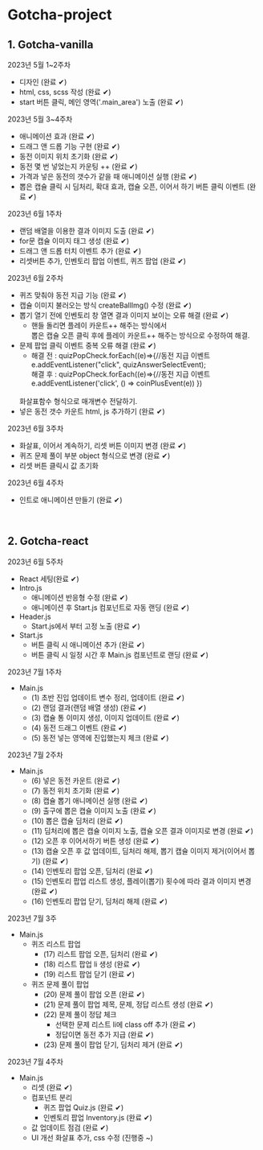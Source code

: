 # Gotcha-project

## 1. Gotcha-vanilla

2023년 5월 1~2주차
- 디자인 (완료 ✔︎)
- html, css, scss 작성 (완료 ✔︎)
- start 버튼 클릭, 메인 영역('.main_area') 노출 (완료 ✔︎)

2023년 5월 3~4주차
- 애니메이션 효과 (완료 ✔︎)
- 드래그 앤 드롭 기능 구현 (완료 ✔︎)
- 동전 이미지 위치 초기화 (완료 ✔︎)
- 동전 몇 번 넣었는지 카운팅 ++ (완료 ✔︎)
- 가격과 넣은 동전의 갯수가 같을 때 애니메이션 실행 (완료 ✔︎)
- 뽑은 캡슐 클릭 시 딤처리, 확대 효과, 캡슐 오픈, 이어서 하기 버튼 클릭 이벤트 (완료 ✔︎)

2023년 6월 1주차
- 랜덤 배열을 이용한 결과 이미지 도출 (완료 ✔︎)
- for문 캡슐 이미지 태그 생성 (완료 ✔︎)
- 드래그 앤 드롭 터치 이벤트 추가 (완료 ✔︎)
- 리셋버튼 추가, 인벤토리 팝업 이벤트, 퀴즈 팝업 (완료 ✔︎)

2023년 6월 2주차
- 퀴즈 맞춰야 동전 지급 기능 (완료 ✔︎)
- 캡슐 이미지 불러오는 방식 createBallImg() 수정 (완료 ✔︎)
- 뽑기 열기 전에 인벤토리 창 열면 결과 이미지 보이는 오류 해결 (완료 ✔︎)
    - 핸들 돌리면 플레이 카운트++ 해주는 방식에서 <br/>
    뽑은 캡슐 오픈 클릭 후에 플레이 카운트++ 해주는 방식으로 수정하여 해결.
- 문제 팝업 클릭 이벤트 중복 오류 해결 (완료 ✔︎)
    - 해결 전 : quizPopCheck.forEach((e)=>{//동전 지급 이벤트
        e.addEventListener("click", quizAnswerSelectEvent);        
    해결 후 : quizPopCheck.forEach((e)=>{//동전 지급 이벤트
            e.addEventListener('click', () => coinPlusEvent(e))
    })
    <br/>
    화살표함수 형식으로 매개변수 전달하기.
- 넣은 동전 갯수 카운트 html, js 추가하기 (완료 ✔︎)

2023년 6월 3주차
- 화살표, 이어서 계속하기, 리셋 버튼 이미지 변경 (완료 ✔︎)
- 퀴즈 문제 풀이 부분 object 형식으로 변경 (완료 ✔︎)
- 리셋 버튼 클릭시 값 초기화

2023년 6월 4주차
- 인트로 애니메이션 만들기 (완료 ✔︎)

<br/>

## 2. Gotcha-react

2023년 6월 5주차
- React 세팅(완료 ✔︎)
- Intro.js
    - 애니메이션 반응형 수정 (완료 ✔︎)
    - 애니메이션 후 Start.js 컴포넌트로 자동 랜딩 (완료 ✔︎)
- Header.js
    - Start.js에서 부터 고정 노출 (완료 ✔︎)
- Start.js
    - 버튼 클릭 시 애니메이션 추가 (완료 ✔︎)
    - 버튼 클릭 시 일정 시간 후 Main.js 컴포넌트로 랜딩 (완료 ✔︎)

2023년 7월 1주차
- Main.js
    - (1) 초반 진입 업데이트 변수 정리, 업데이트 (완료 ✔︎)
    - (2) 랜덤 결과(랜덤 배열 생성) (완료 ✔︎)
    - (3) 캡슐 통 이미지 생성, 이미지 업데이트 (완료 ✔︎)
    - (4) 동전 드래그 이벤트 (완료 ✔︎)
    - (5) 동전 넣는 영역에 진입했는지 체크 (완료 ✔︎)

2023년 7월 2주차
- Main.js
    - (6) 넣은 동전 카운트 (완료 ✔︎)
    - (7) 동전 위치 초기화 (완료 ✔︎)
    - (8) 캡슐 뽑기 애니메이션 실행 (완료 ✔︎)
    - (9) 출구에 뽑은 캡슐 이미지 노출 (완료 ✔︎)
    - (10) 뽑은 캡슐 딤처리 (완료 ✔︎)
    - (11) 딤처리에 뽑은 캡슐 이미지 노출, 캡슐 오픈 결과 이미지로 변경 (완료 ✔︎)
    - (12) 오픈 후 이어서하기 버튼 생성 (완료 ✔︎)
    - (13) 캡슐 오픈 후 값 업데이트, 딤처리 해제, 뽑기 캡슐 이미지 제거(이어서 뽑기) (완료 ✔︎)
    - (14) 인벤토리 팝업 오픈, 딤처리 (완료 ✔︎)
    - (15) 인벤토리 팝업 리스트 생성, 플레이(뽑기) 횟수에 따라 결과 이미지 변경 (완료 ✔︎)
    - (16) 인벤토리 팝업 닫기, 딤처리 해제 (완료 ✔︎)

2023년 7월 3주
- Main.js
    - 퀴즈 리스트 팝업
        - (17) 리스트 팝업 오픈, 딤처리 (완료 ✔︎)
        - (18) 리스트 팝업 li 생성 (완료 ✔︎)
        - (19) 리스트 팝업 닫기 (완료 ✔︎)
    - 퀴즈 문제 풀이 팝업
        - (20) 문제 풀이 팝업 오픈 (완료 ✔︎)
        - (21) 문제 풀이 팝업 제목, 문제, 정답 리스트 생성 (완료 ✔︎)
        - (22) 문제 풀이 정답 체크
            - 선택한 문제 리스트 li에 class off 추가 (완료 ✔︎)  
            - 정답이면 동전 추가 지급 (완료 ✔︎) 
        - (23) 문제 풀이 팝업 닫기, 딤처리 제거 (완료 ✔︎)

2023년 7월 4주차
- Main.js
    - 리셋 (완료 ✔︎)
    - 컴포넌트 분리
        - 퀴즈 팝업 Quiz.js (완료 ✔︎)
        - 인벤토리 팝업 Inventory.js (완료 ✔︎)
    - 값 업데이트 점검 (완료 ✔︎)
    - UI 개선 화살표 추가, css 수정 (진행중 ~)